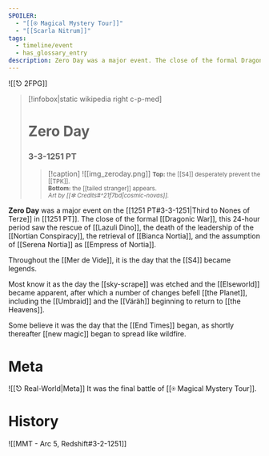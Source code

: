 ```yaml
---
SPOILER:
  - "[[⍟ Magical Mystery Tour]]"
  - "[[Scarla Nitrum]]"
tags:
  - timeline/event
  - has_glossary_entry
description: Zero Day was a major event. The close of the formal Dragonic War, this 24-hour period saw the rescue and curing of Linnaeus Dino, and the death of the leadership of the Nortian Conspiracy.
---
```

![[⎋ 2FPG]]
>[!infobox|static wikipedia right c-p-med]
># Zero Day
>### 3-3-1251 PT
>>[!caption]
>>![[img_zeroday.png]]
>><small>**Top:** the [[S4]] desperately prevent the [[TPK]]. <br>**Bottom:** the [[tailed stranger]] appears.<br>*Art by [[✼ Credits#^21f7bd|cosmic-novas]].*</small>

**Zero Day** was a major event on the [[1251 PT#3-3-1251|Third to Nones of Terze]] in [[1251 PT]]. The close of the formal [[Dragonic War]], this 24-hour period saw the rescue of [[Lazuli Dino]], the death of the leadership of the [[Nortian Conspiracy]], the retrieval of [[Bianca Nortia]], and the assumption of [[Serena Nortia]] as [[Empress of Nortia]]. 

Throughout the [[Mer de Vide]], it is the day that the [[S4]] became legends. 

Most know it as the day the [[sky-scrape]] was etched and the [[Elseworld]] became apparent, after which a number of changes befell [[the Planet]], including the [[Umbraid]] and the [[Väräh]] beginning to return to [[the Heavens]].

Some believe it was the day that the [[End Times]] began, as shortly thereafter [[new magic]] began to spread like wildfire.

# Meta

![[⎋ Real-World|Meta]]
It was the final battle of [[⍟ Magical Mystery Tour]].

# History

![[MMT - Arc 5, Redshift#3-2-1251]]